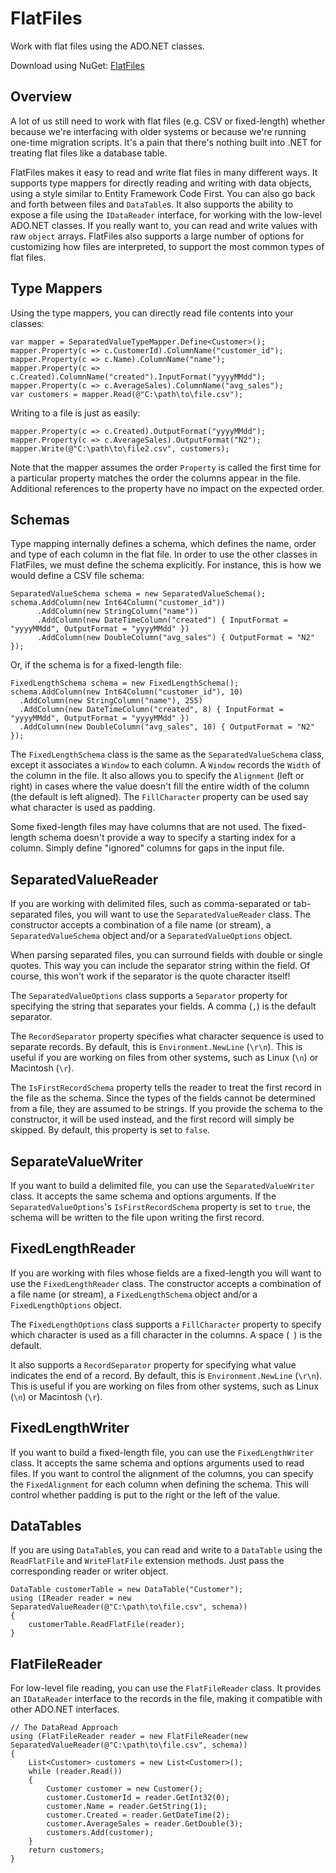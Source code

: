 # FlatFiles

Work with flat files using the ADO.NET classes.

Download using NuGet: [FlatFiles](http://nuget.org/packages/FlatFiles)

## Overview
A lot of us still need to work with flat files (e.g. CSV or fixed-length) whether because we're interfacing with older systems or because we're running one-time migration scripts. It's a pain that there's nothing built into .NET for treating flat files like a database table.

FlatFiles makes it easy to read and write flat files in many different ways. It supports type mappers for directly reading and writing with data objects, using a style similar to Entity Framework Code First. You can also go back and forth between files and `DataTable`s. It also supports the ability to expose a file using the `IDataReader` interface, for working with the low-level ADO.NET classes. If you really want to, you can read and write values with raw `object` arrays. FlatFiles also supports a large number of options for customizing how files are interpreted, to support the most common types of flat files.

## Type Mappers
Using the type mappers, you can directly read file contents into your classes:

    var mapper = SeparatedValueTypeMapper.Define<Customer>();
    mapper.Property(c => c.CustomerId).ColumnName("customer_id");
    mapper.Property(c => c.Name).ColumnName("name");
    mapper.Property(c => c.Created).ColumnName("created").InputFormat("yyyyMMdd");
    mapper.Property(c => c.AverageSales).ColumnName("avg_sales");
    var customers = mapper.Read(@"C:\path\to\file.csv");
	
Writing to a file is just as easily:

    mapper.Property(c => c.Created).OutputFormat("yyyyMMdd");
    mapper.Property(c => c.AverageSales).OutputFormat("N2");
    mapper.Write(@"C:\path\to\file2.csv", customers);
	
Note that the mapper assumes the order `Property` is called the first time for a particular property matches the order the columns appear in the file. Additional references to the property have no impact on the expected order.
	
## Schemas
Type mapping internally defines a schema, which defines the name, order and type of each column in the flat file. In order to use the other classes in FlatFiles, we must define the schema explicitly. For instance, this is how we would define a CSV file schema:

    SeparatedValueSchema schema = new SeparatedValueSchema();
    schema.AddColumn(new Int64Column("customer_id"))
          .AddColumn(new StringColumn("name"))
          .AddColumn(new DateTimeColumn("created") { InputFormat = "yyyyMMdd", OutputFormat = "yyyyMMdd" })
          .AddColumn(new DoubleColumn("avg_sales") { OutputFormat = "N2" });
		  
Or, if the schema is for a fixed-length file:

    FixedLengthSchema schema = new FixedLengthSchema();
    schema.AddColumn(new Int64Column("customer_id"), 10)
      .AddColumn(new StringColumn("name"), 255)
      .AddColumn(new DateTimeColumn("created", 8) { InputFormat = "yyyyMMdd", OutputFormat = "yyyyMMdd" })
      .AddColumn(new DoubleColumn("avg_sales", 10) { OutputFormat = "N2" });
	  
The `FixedLengthSchema` class is the same as the `SeparatedValueSchema` class, except it associates a `Window` to each column. A `Window` records the `Width` of the column in the file. It also allows you to specify the `Alignment` (left or right) in cases where the value doesn't fill the entire width of the column (the default is left aligned). The `FillCharacter` property can be used say what character is used as padding.

Some fixed-length files may have columns that are not used. The fixed-length schema doesn't provide a way to specify a starting index for a column. Simply define "ignored" columns for gaps in the input file.

## SeparatedValueReader
If you are working with delimited files, such as comma-separated or tab-separated files, you will want to use the `SeparatedValueReader` class. The constructor accepts a combination of a file name (or stream), a `SeparatedValueSchema` object and/or a `SeparatedValueOptions` object.

When parsing separated files, you can surround fields with double or single quotes. This way you can include the separator string within the field. Of course, this won't work if the separator is the quote character itself!

The `SeparatedValueOptions` class supports a `Separator` property for specifying the string that separates your fields. A comma (`,`) is the default separator.

The `RecordSeparator` property specifies what character sequence is used to separate records. By default, this is `Environment.NewLine` (`\r\n`). This is useful if you are working on files from other systems, such as Linux (`\n`) or Macintosh (`\r`).

The `IsFirstRecordSchema` property tells the reader to treat the first record in the file as the schema. Since the types of the fields cannot be determined from a file, they are assumed to be strings. If you provide the schema to the constructor, it will be used instead, and the first record will simply be skipped. By default, this property is set to `false`.

## SeparateValueWriter
If you want to build a delimited file, you can use the `SeparatedValueWriter` class. It accepts the same schema and options arguments. If the `SeparatedValueOptions`'s `IsFirstRecordSchema` property is set to `true`, the schema will be written to the file upon writing the first record.

## FixedLengthReader
If you are working with files whose fields are a fixed-length you will want to use the `FixedLengthReader` class. The constructor accepts a combination of a file name (or stream), a `FixedLengthSchema` object and/or a `FixedLengthOptions` object.

The `FixedLengthOptions` class supports a `FillCharacter` property to specify which character is used as a fill character in the columns. A space (` `) is the default.

It also supports a `RecordSeparator` property for specifying what value indicates the end of a record. By default, this is `Environment.NewLine` (`\r\n`). This is useful if you are working on files from other systems, such as Linux (`\n`) or Macintosh (`\r`).

## FixedLengthWriter
If you want to build a fixed-length file, you can use the `FixedLengthWriter` class. It accepts the same schema and options arguments used to read files. If you want to control the alignment of the columns, you can specify the `FixedAlignment` for each column when defining the schema. This will control whether padding is put to the right or the left of the value.
	
## DataTables
If you are using `DataTable`s, you can read and write to a `DataTable` using the `ReadFlatFile` and `WriteFlatFile` extension methods. Just pass the corresponding reader or writer object.

    DataTable customerTable = new DataTable("Customer");
    using (IReader reader = new SeparatedValueReader(@"C:\path\to\file.csv", schema))
    {
        customerTable.ReadFlatFile(reader);
    }

## FlatFileReader
For low-level file reading, you can use the `FlatFileReader` class. It provides an `IDataReader` interface to the records in the file, making it compatible with other ADO.NET interfaces.

    // The DataRead Approach
    using (FlatFileReader reader = new FlatFileReader(new SeparatedValueReader(@"C:\path\to\file.csv", schema))
    {
        List<Customer> customers = new List<Customer>();
        while (reader.Read())
        {
            Customer customer = new Customer();
            customer.CustomerId = reader.GetInt32(0);
            customer.Name = reader.GetString(1);
            customer.Created = reader.GetDateTime(2);
            customer.AverageSales = reader.GetDouble(3);
            customers.Add(customer);
        }
        return customers;
    }
